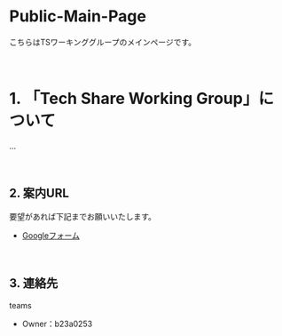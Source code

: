 # Public-Main-Page
こちらはTSワーキンググループのメインページです。

<br>

# 1. 「Tech Share Working Group」について
...

<br>

## 2. 案内URL
要望があれば下記までお願いいたします。
- [Googleフォーム](https://docs.google.com/forms/d/e/1FAIpQLSc_6v_IEXRQcK9IYCCtl17t9_WQI8dsGTLXe_kUR4hl4U3nlA/viewform)

<br>

## 3. 連絡先
teams
- Owner：b23a0253
